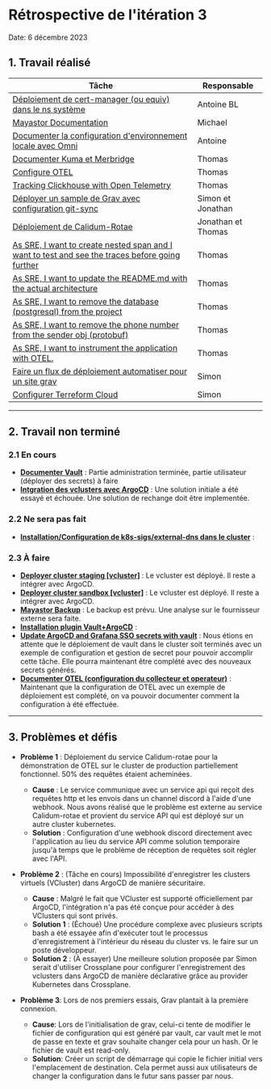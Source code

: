 # Rétrospective de l'itération 3

Date: 6 décembre 2023

## 1. Travail réalisé

| Tâche                                                                                                                                                          | Responsable        |
| -------------------------------------------------------------------------------------------------------------------------------------------------------------- | ------------------ |
| [Déploiement de cert-manager (ou equiv) dans le ns système](https://github.com/ClubCedille/Plateforme-Cedille/issues/26)                                       | Antoine BL         |
| [Mayastor Documentation](https://github.com/ClubCedille/Plateforme-Cedille/issues/24)                                                                          | Michael            |
| [Documenter la configuration d'environnement locale avec Omni](https://github.com/ClubCedille/Plateforme-Cedille/issues/19)                                    | Antoine            |
| [Documenter Kuma et Merbridge](https://github.com/ClubCedille/Plateforme-Cedille/issues/29)                                                                    | Thomas             |
| [Configure OTEL](https://github.com/ClubCedille/Plateforme-Cedille/issues/60)                                                                                  | Thomas             |
| [Tracking Clickhouse with Open Telemetry](https://github.com/ClubCedille/Plateforme-Cedille/issues/63)                                                         | Thomas             |
| [Déployer un sample de Grav avec configuration git-sync](https://github.com/ClubCedille/Plateforme-Cedille/issues/97)                                          | Simon et Jonathan  |
| [Déploiement de Calidum-Rotae](https://github.com/ClubCedille/Plateforme-Cedille/issues/98)                                                                    | Jonathan et Thomas |
| [As SRE, I want to create nested span and I want to test and see the traces before going further](https://github.com/ClubCedille/Plateforme-Cedille/issues/83) | Thomas             |
| [As SRE, I want to update the README.md with the actual architecture](https://github.com/ClubCedille/Plateforme-Cedille/issues/71)                             | Thomas             |
| [As SRE, I want to remove the database (postgresql) from the project](https://github.com/ClubCedille/Plateforme-Cedille/issues/70)                             | Thomas             |
| [As SRE, I want to remove the phone number from the sender obj (protobuf)](https://github.com/ClubCedille/Plateforme-Cedille/issues/69)                        | Thomas             |
| [As SRE, I want to instrument the application with OTEL.](https://github.com/ClubCedille/Plateforme-Cedille/issues/68)                                         | Thomas             |
| [Faire un flux de déploiement automatiser pour un site grav](https://github.com/ClubCedille/Plateforme-Cedille/issues/132)                                     | Simon              |
| [Configurer Terreform Cloud](https://github.com/ClubCedille/Plateforme-Cedille/issues/133)                                                                     | Simon              |

---

## 2. Travail non terminé

### 2.1 En cours

- **[Documenter Vault](https://github.com/ClubCedille/Plateforme-Cedille/issues/69)** : Partie administration terminée, partie utilisateur (déployer des secrets) à faire
- **[Intgration des vclusters avec ArgoCD](https://github.com/ClubCedille/Plateforme-Cedille/pull/129)** : Une solution initiale a été essayé et échouée. Une solution de rechange doit être implementée.

### 2.2 Ne sera pas fait

- **[Installation/Configuration de k8s-sigs/external-dns dans le cluster](https://github.com/ClubCedille/Plateforme-Cedille/issues/35)** :

### 2.3 À faire

- **[Deployer cluster staging [vcluster]](https://github.com/ClubCedille/Plateforme-Cedille/issues/6)** : Le vcluster est déployé. Il reste a intégrer avec ArgoCD.
- **[Deployer cluster sandbox [vcluster]](https://github.com/ClubCedille/Plateforme-Cedille/issues/7)** : Le vcluster est déployé. Il reste a intégrer avec ArgoCD.
- **[Mayastor Backup](https://github.com/ClubCedille/Plateforme-Cedille/issues/23)** : Le backup est prévu. Une analyse sur le fournisseur externe sera faite.
- **[Installation plugin Vault+ArgoCD](https://github.com/ClubCedille/Plateforme-Cedille/issues/103)** :
- **[Update ArgoCD and Grafana SSO secrets with vault](https://github.com/ClubCedille/Plateforme-Cedille/issues/110)** : Nous étions en attente que le déploiement de vault dans le cluster soit terminés avec un exemple de configuration et gestion de secret pour pouvoir accomplir cette tâche. Elle pourra maintenant être complété avec des nouveaux secrets générés.
- **[Documenter OTEL (configuration du collecteur et operateur)](https://github.com/ClubCedille/Plateforme-Cedille/issues/121)** : Maintenant que la configuration de OTEL avec un exemple de déploiement est complété, on va pouvoir documenter comment la configuration à été effectuée.

---

## 3. Problèmes et défis

- **Problème 1** : Déploiement du service Calidum-rotae pour la démonstration de OTEL sur le cluster de production partiellement fonctionnel. 50% des requêtes étaient acheminées.
  - **Cause** : Le service communique avec un service api qui reçoit des requêtes http et les envois dans un channel discord à l'aide d'une webhook. Nous avons réalisé que le problème est externe au service
  Calidum-rotae et provient du service API qui est déployé sur un autre cluster kubernetes.
  - **Solution** : Configuration d'une webhook discord directement avec l'application au lieu du service API comme solution temporaire jusqu'à temps que le problème de réception de requêtes soit régler avec l'API.

- **Problème 2** : (Tâche en cours) Impossibilité d'enregistrer les clusters virtuels (VCluster) dans ArgoCD de manière sécuritaire.
  - **Cause** : Malgré le fait que VCluster est supporté officiellement par ArgoCD, l'intégration n'a pas été conçue pour accéder à des VClusters qui sont privés.
  - **Solution 1** : (Échoué) Une procédure complexe avec plusieurs scripts bash a été essayée afin d'exécuter tout le processus d'enregistrement à l'intérieur du réseau du cluster vs. le faire sur un poste développeur.
  - **Solution 2** : (À essayer) Une meilleure solution proposée par Simon serait d'utiliser Crossplane pour configurer l'enregistrement des vclusters dans ArgoCD de manière déclarative grâce au provider Kubernetes dans Crossplane.

- **Problème 3**: Lors de nos premiers essais, Grav plantait à la première connexion.
  - **Cause**: Lors de l'initialisation de grav, celui-ci tente de modifier le fichier de configuration qui est généré par vault, car vault met le mot de passe en texte et grav souhaite changer cela pour un hash. Or le fichier de vault est read-only.
  - **Solution**: Créer un script de démarrage qui copie le fichier initial vers l'emplacement de destination. Cela permet aussi aux utilisateurs de changer la configuration dans le futur sans passer par nous.
